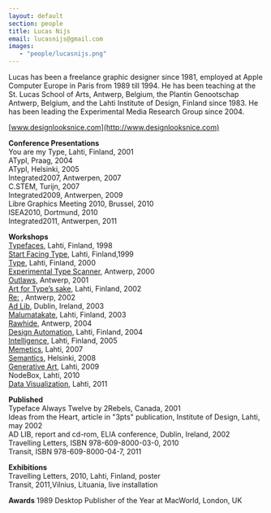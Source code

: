 ```yaml
---
layout: default
section: people
title: Lucas Nijs
email: lucasnijs@gmail.com
images:
   - "people/lucasnijs.png"
---
```

Lucas has been a freelance graphic designer since 1981, employed at Apple Computer Europe in Paris from 1989 till 1994. He has been teaching at the St. Lucas School of Arts, Antwerp, Belgium, the Plantin Genootschap Antwerp, Belgium, and the Lahti Institute of Design, Finland since 1983. He has been leading the Experimental Media Research Group since 2004.

[www.designlooksnice.com](http://www.designlooksnice.com)




**Conference Presentations**<br>
You are my Type, Lahti, Finland, 2001<br>
ATypI, Praag, 2004<br>
ATypI, Helsinki, 2005<br>
Integrated2007, Antwerpen, 2007<br>
C.STEM, Turijn, 2007<br>
Integrated2009, Antwerpen, 2009<br>
Libre Graphics Meeting 2010, Brussel, 2010<br>
ISEA2010, Dortmund, 2010<br>
Integrated2011, Antwerpen, 2011<br>


**Workshops**<br>
[Typefaces](http://www.designlooksnice.com/Lahti1998.html), Lahti, Finland, 1998 <br>
[Start Facing Type](http://www.designlooksnice.com/Lahti1999.html), Lahti, Finland,1999<br> 
[Type](http://www.designlooksnice.com/Lahti2000.html), Lahti, Finland, 2000<br> 
[Experimental Type Scanner](http://www.designlooksnice.com/ETS2000.html), Antwerp, 2000 <br>
[Outlaws](http://www.designlooksnice.com/Outlaws.html), Antwerp, 2001 <br>
[Art for Type’s sake](http://www.designlooksnice.com/Lahti2002.html), Lahti, Finland, 2002 <br>
[Re:](http://www.designlooksnice.com/Re.html) , Antwerp, 2002 <br>
[Ad Lib](http://www.designlooksnice.com/Dublin.html), Dublin, Ireland, 2003 <br>
[Malumatakate](http://www.designlooksnice.com/Lahti2003.html), Lahti, Finland, 2003 <br>
[Rawhide](http://www.designlooksnice.com/Rawhide.html), Antwerp, 2004 <br>
[Design Automation](http://www.designlooksnice.com/Lahti2004.html), Lahti, Finland, 2004 <br>
[Intelligence](http://www.designlooksnice.com/Lahti2005.html), Lahti, Finland, 2005 <br>
[Memetics](http://www.designlooksnice.com/Lahti2007.html), Lahti, 2007 <br>
[Semantics](http://www.designlooksnice.com/Helsinki2008.html), Helsinki, 2008 <br>
[Generative Art](http://www.designlooksnice.com/Lahti2009.html), Lahti, 2009 <br>
NodeBox, Lahti, 2010<br>
[Data Visualization](http://workshops.nodebox.net/2011-lahti/), Lahti, 2011 <br>

**Published**<br>
Typeface Always Twelve by 2Rebels, Canada, 2001<br>
Ideas from the Heart, article in "3pts" publication, Institute of Design, Lahti, may 2002 <br>
AD LIB, report and cd-rom, ELIA conference, Dublin, Ireland, 2002<br>
Travelling Letters, ISBN 978-609-8000-03-0, 2010<br>
Transit, ISBN 978-609-8000-04-7, 2011<br>

**Exhibitions**<br>
Travelling Letters, 2010, Lahti, Finland, poster<br>
Transit, 2011,Vilnius, Lituania, live installation<br>


**Awards**
1989 Desktop Publisher of the Year at MacWorld, London, UK<br>
